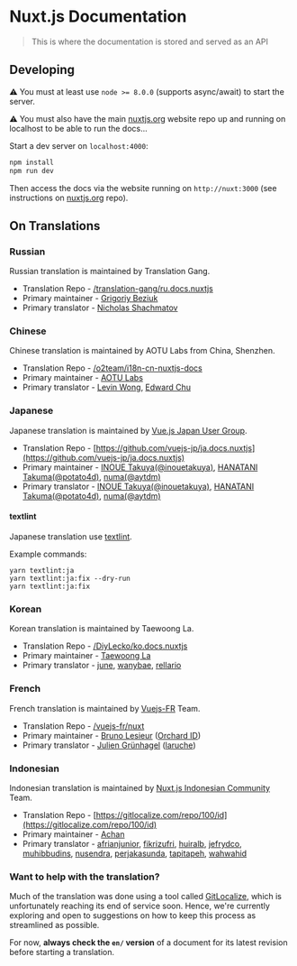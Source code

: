 # Nuxt.js Documentation

> This is where the documentation is stored and served as an API

## Developing

:warning: You must at least use `node >= 8.0.0` (supports async/await) to start the server.

:warning: You must also have the main [nuxtjs.org](https://github.com/nuxt/nuxtjs.org) website repo up and running on localhost to be able to run the docs...

Start a dev server on `localhost:4000`:

```bash
npm install
npm run dev
```

Then access the docs via the website running on `http://nuxt:3000` (see instructions on [nuxtjs.org](https://github.com/nuxt/nuxtjs.org) repo).

## On Translations

### Russian

Russian translation is maintained by Translation Gang.

* Translation Repo - [/translation-gang/ru.docs.nuxtjs](https://github.com/translation-gang/ru.docs.nuxtjs)
* Primary maintainer - [Grigoriy Beziuk](https://gbezyuk.github.io)
* Primary translator - [Nicholas Shachmatov](https://github.com/theOnlyBoy)

### Chinese

Chinese translation is maintained by AOTU Labs from China, Shenzhen.

* Translation Repo - [/o2team/i18n-cn-nuxtjs-docs](https://github.com/o2team/i18n-cn-nuxtjs-docs)
* Primary maintainer - [AOTU Labs](https://aotu.io)
* Primary translator - [Levin Wong](http://faso.me), [Edward Chu](https://github.com/chuyik)

### Japanese

Japanese translation is maintained by [Vue.js Japan User Group](https://github.com/vuejs-jp/home).

* Translation Repo - [https://github.com/vuejs-jp/ja.docs.nuxtjs](https://github.com/vuejs-jp/ja.docs.nuxtjs)
* Primary maintainer - [INOUE Takuya(@inouetakuya)](http://blog.inouetakuya.info/), [HANATANI Takuma(@potato4d)](https://github.com/potato4d), [numa(@aytdm)](https://github.com/aytdm)
* Primary translator - [INOUE Takuya(@inouetakuya)](https://github.com/inouetakuya), [HANATANI Takuma(@potato4d)](https://github.com/potato4d), [numa(@aytdm)](https://github.com/aytdm)

#### textlint

Japanese translation use [textlint](https://github.com/textlint/textlint).

Example commands:

```
yarn textlint:ja
yarn textlint:ja:fix --dry-run
yarn textlint:ja:fix
```

### Korean

Korean translation is maintained by Taewoong La.

* Translation Repo - [/DiyLecko/ko.docs.nuxtjs](https://github.com/DiyLecko/ko.docs.nuxtjs)
* Primary maintainer - [Taewoong La](http://blog.naver.com/diy_lecko)
* Primary translator - [june](http://jicjjang.github.io), [wanybae](https://github.com/wanybae), [rellario](https://github.com/rellario)

### French

French translation is maintained by [Vuejs-FR](https://github.com/vuejs-fr/nuxt/issues/1) Team.

* Translation Repo - [/vuejs-fr/nuxt](https://github.com/vuejs-fr/nuxt)
* Primary maintainer - [Bruno Lesieur](https://www.lesieur.name/) ([Orchard ID](https://www.orchard-id.com/))
* Primary translator - [Julien Grünhagel](https://rspt.io/) ([laruche](https://laruche.io))

### Indonesian

Indonesian translation is maintained by [Nuxt.js Indonesian Community](https://github.com/nuxtjs-id) Team.

* Translation Repo - [https://gitlocalize.com/repo/100/id](https://gitlocalize.com/repo/100/id)
* Primary maintainer - [Achan](http://achan.id/)
* Primary translator - [afrianjunior](https://github.com/afrianjunior), [fikrizufri](https://github.com/fikrizufri), [huiralb](https://github.com/huiralb), [jefrydco](https://github.com/jefrydco), [muhibbudins](https://github.com/muhibbudins), [nusendra](https://github.com/nusendra), [perjakasunda](https://github.com/perjakasunda), [tapitapeh](https://github.com/tapitapeh), [wahwahid](https://github.com/wahwahid)



### Want to help with the translation?

[gl]: https://gitlocalize.com

Much of the translation was done using a tool called [GitLocalize][gl], which is unfortunately reaching its end of service soon. Hence, we're currently exploring and open to suggestions on how to keep this process as streamlined as possible.

For now, **always check the `en/` version** of a document for its latest revision before starting a translation.  


